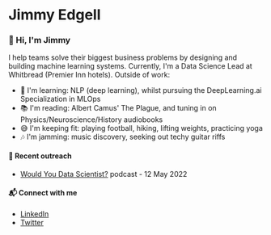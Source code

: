 # Jimmy Edgell
### 👋 Hi, I'm Jimmy

I help teams solve their biggest business problems by designing and building machine learning systems. Currently, I'm a Data Science Lead at Whitbread (Premier Inn hotels). Outside of work:

- 🌱 I'm learning: NLP (deep learning), whilst pursuing the DeepLearning.ai Specialization in MLOps
- 📚 I'm reading: Albert Camus' The Plague, and tuning in on Physics/Neuroscience/History audiobooks
- 😅 I'm keeping fit: playing football, hiking, lifting weights, practicing yoga
- 🎶 I'm jamming: music discovery, seeking out techy guitar riffs

#### 📝 Recent outreach
- [Would You Data Scientist?](https://open.spotify.com/episode/7mkGMifHY) podcast - 12 May 2022


#### 📬 Connect with me
- [LinkedIn](https://www.linkedin.com/in/jamesedgell/)
- [Twitter](https://twitter.com/jimmyedgell)
